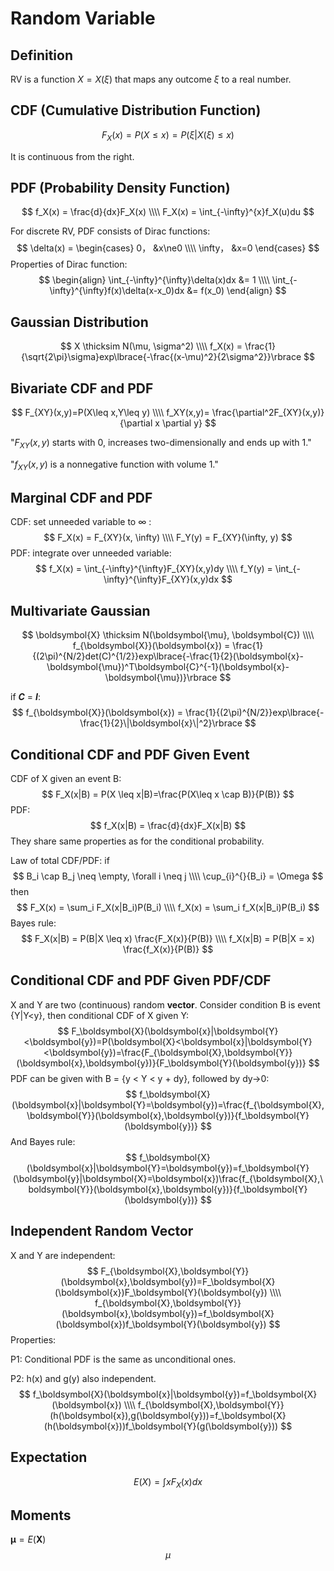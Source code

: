 # Random Variable

## Definition

RV is a function $X=X(\xi)$ that maps any outcome $\xi$ to a real number.

## CDF (Cumulative Distribution Function)

$$
F_X(x) = P(X\leq x)=P(\xi|X(\xi)\leq x)
$$

It is continuous from the right.

## PDF (Probability Density Function)

$$
f_X(x) = \frac{d}{dx}F_X(x)
\\\\ F_X(x) = \int_{-\infty}^{x}f_X(u)du
$$

For discrete RV, PDF consists of Dirac functions:
$$
\delta(x) = \begin{cases} 
     0， &x\ne0  
\\\\ \infty， &x=0  
\end{cases}
$$
Properties of Dirac function:
$$
\begin{align} \int_{-\infty}^{\infty}\delta(x)dx &= 1
\\\\ \int_{-\infty}^{\infty}f(x)\delta(x-x_0)dx &= f(x_0)
\end{align}
$$

## Gaussian Distribution

$$
X \thicksim N(\mu, \sigma^2)
\\\\ f_X(x) = \frac{1}{\sqrt{2\pi}\sigma}exp\lbrace{-\frac{(x-\mu)^2}{2\sigma^2}}\rbrace
$$

## Bivariate CDF and PDF

$$
F_{XY}(x,y)=P(X\leq x,Y\leq y)
\\\\  f_XY(x,y)= \frac{\partial^2F_{XY}(x,y)}{\partial x \partial y}
$$

"$F_{XY}(x,y)$ starts with 0, increases two-dimensionally and ends up with 1."

"$f_{XY}(x,y)$ is a nonnegative function with volume 1."

## Marginal CDF and PDF

CDF: set unneeded variable to $\infty$ :
$$
F_X(x) = F_{XY}(x, \infty)
\\\\  F_Y(y) = F_{XY}(\infty, y)
$$
PDF: integrate over unneeded variable:
$$
f_X(x) = \int_{-\infty}^{\infty}F_{XY}(x,y)dy
\\\\  f_Y(y) = \int_{-\infty}^{\infty}F_{XY}(x,y)dx
$$

## Multivariate Gaussian

$$
\boldsymbol{X} \thicksim N(\boldsymbol{\mu}, \boldsymbol{C})
\\\\  f_{\boldsymbol{X}}(\boldsymbol{x}) = \frac{1}{(2\pi)^{N/2}det(C)^{1/2}}exp\lbrace{-\frac{1}{2}(\boldsymbol{x}-\boldsymbol{\mu})^T\boldsymbol{C}^{-1}(\boldsymbol{x}-\boldsymbol{\mu})}\rbrace
$$

if ***C*** = ***I***:
$$
f_{\boldsymbol{X}}(\boldsymbol{x}) = \frac{1}{(2\pi)^{N/2}}exp\lbrace{-\frac{1}{2}\|\boldsymbol{x}\|^2}\rbrace
$$

## Conditional CDF and PDF Given Event

CDF of X given an event B:
$$
F_X(x|B) = P(X \leq x|B)=\frac{P(X\leq x \cap B)}{P(B)}
$$
PDF:
$$
f_X(x|B) = \frac{d}{dx}F_X(x|B)
$$
They share same properties as for the conditional probability.

Law of total CDF/PDF: if
$$
B_i \cap B_j \neq \empty, \forall i \neq j
\\\\  \cup_{i}^{}{B_i} = \Omega
$$
then
$$
F_X(x) = \sum_i F_X(x|B_i)P(B_i)
\\\\  f_X(x) = \sum_i f_X(x|B_i)P(B_i)
$$
Bayes rule:
$$
F_X(x|B) = P(B|X \leq x) \frac{F_X(x)}{P(B)}
\\\\  f_X(x|B) = P(B|X = x) \frac{f_X(x)}{P(B)}
$$

## Conditional CDF and PDF Given PDF/CDF

X and Y are two (continuous) random **vector**. Consider condition B is event {Y|Y<y}, then conditional CDF of X given Y:
$$
F_\boldsymbol{X}(\boldsymbol{x}|\boldsymbol{Y}<\boldsymbol{y})=P(\boldsymbol{X}<\boldsymbol{x}|\boldsymbol{Y}<\boldsymbol{y})=\frac{F_{\boldsymbol{X},\boldsymbol{Y}}(\boldsymbol{x},\boldsymbol{y})}{F_\boldsymbol{Y}(\boldsymbol{y})}
$$
PDF can be given with B = {y < Y < y + dy}, followed by dy->0:
$$
f_\boldsymbol{X}(\boldsymbol{x}|\boldsymbol{Y}=\boldsymbol{y})=\frac{f_{\boldsymbol{X},\boldsymbol{Y}}(\boldsymbol{x},\boldsymbol{y})}{f_\boldsymbol{Y}(\boldsymbol{y})}
$$
And Bayes rule:
$$
f_\boldsymbol{X}(\boldsymbol{x}|\boldsymbol{Y}=\boldsymbol{y})=f_\boldsymbol{Y}(\boldsymbol{y}|\boldsymbol{X}=\boldsymbol{x})\frac{f_{\boldsymbol{X},\boldsymbol{Y}}(\boldsymbol{x},\boldsymbol{y})}{f_\boldsymbol{Y}(\boldsymbol{y})}
$$

## Independent Random Vector

X and Y are independent:
$$
F_{\boldsymbol{X},\boldsymbol{Y}}(\boldsymbol{x},\boldsymbol{y})=F_\boldsymbol{X}(\boldsymbol{x})F_\boldsymbol{Y}(\boldsymbol{y})
\\\\  f_{\boldsymbol{X},\boldsymbol{Y}}(\boldsymbol{x},\boldsymbol{y})=f_\boldsymbol{X}(\boldsymbol{x})f_\boldsymbol{Y}(\boldsymbol{y})
$$
Properties:

P1: Conditional PDF is the same as unconditional ones.

P2: h(x) and g(y) also independent.
$$
f_\boldsymbol{X}(\boldsymbol{x}|\boldsymbol{y})=f_\boldsymbol{X}(\boldsymbol{x})
\\\\  f_{\boldsymbol{X},\boldsymbol{Y}}(h(\boldsymbol{x}),g(\boldsymbol{y}))=f_\boldsymbol{X}(h(\boldsymbol{x}))f_\boldsymbol{Y}(g(\boldsymbol{y}))
$$

## Expectation

$$
E(X)= \int xF_X(x)dx
$$

## Moments

$\boldsymbol{\mu}=E(\boldsymbol{X})$
$$
\mu
$$
